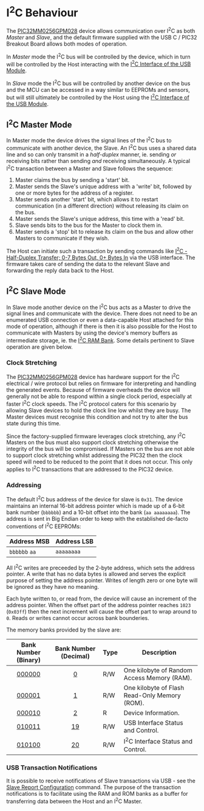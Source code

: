 # I<sup>2</sup>C Behaviour
The [PIC32MM0256GPM028](https://github.com/lophtware/UsbCPic32Breakout/blob/master/doc/datasheets/mcu/PIC32MM0256GPM028.pdf) device allows communication over
I<sup>2</sup>C as both _Master_ and _Slave_, and the default firmware supplied with the USB C / PIC32 Breakout Board allows both modes of operation.

In _Master_ mode the I<sup>2</sup>C bus will be controlled by the device, which in turn will be controlled by the Host interacting with the
[I<sup>2</sup>C Interface of the USB Module](../UsbDeviceModel/I2c/Interface.md).

In _Slave_ mode the I<sup>2</sup>C bus will be controlled by another device on the bus and the MCU can be accessed in a way similar to EEPROMs and sensors,
but will still ultimately be controlled by the Host using the [I<sup>2</sup>C Interface of the USB Module](../UsbDeviceModel/I2c/Interface.md).

## I<sup>2</sup>C Master Mode
In Master mode the device drives the signal lines of the I<sup>2</sup>C bus to communicate with another device, the Slave.  An I<sup>2</sup>C bus uses a
shared data line and so can only transmit in a _half-duplex_ manner, ie. sending _or_ receiving bits rather than sending _and_ receiving simultaneously.  A
typical I<sup>2</sup>C transaction between a Master and Slave follows the sequence:
1. Master claims the bus by sending a 'start' bit.
2. Master sends the Slave's unique address with a 'write' bit, followed by one or more bytes for the address of a register.
3. Master sends another 'start' bit, which allows it to restart communication (in a different direction) without releasing its claim on the bus.
4. Master sends the Slave's unique address, this time with a 'read' bit.
5. Slave sends bits to the bus for the Master to clock them in.
6. Master sends a 'stop' bit to release its claim on the bus and allow other Masters to communicate if they wish.

The Host can initiate such a transaction by sending commands like
[I<sup>2</sup>C - Half-Duplex Transfer; 0-7 Bytes Out, 0+ Bytes In](../UsbDeviceModel/I2c/Reports/0x80.md) via the USB interface.  The firmware takes care of
sending the data to the relevant Slave and forwarding the reply data back to the Host.

## I<sup>2</sup>C Slave Mode
In Slave mode another device on the I<sup>2</sup>C bus acts as a Master to drive the signal lines and communicate with the device.  There does not need to be
an enumerated USB connection or even a data-capable Host attached for this mode of operation, although if there is then it is also possible for the Host to
communicate with Masters by using the device's memory buffers as intermediate storage, ie. the [I<sup>2</sup>C RAM Bank](RamBank.md).  Some details pertinent
to Slave operation are given below.

### Clock Stretching
The [PIC32MM0256GPM028](https://github.com/lophtware/UsbCPic32Breakout/blob/master/doc/datasheets/mcu/PIC32MM0256GPM028.pdf) device has hardware support for
the I<sup>2</sup>C electrical / wire protocol but relies on firmware for interpreting and handling the generated events.  Because of firmware overheads the
device will generally not be able to respond within a single clock period, especially at faster I<sup>2</sup>C clock speeds.  The I<sup>2</sup>C protocol
caters for this scenario by allowing Slave devices to hold the clock line low whilst they are busy.  The Master devices must recognise this condition and not
try to alter the bus state during this time.

Since the factory-supplied firmware leverages clock stretching, any I<sup>2</sup>C Masters on the bus must also support clock stretching otherwise the
integrity of the bus will be compromised.  If Masters on the bus are not able to support clock stretching whilst addressing the PIC32 then the clock speed
will need to be reduced to the point that it does not occur.  This only applies to I<sup>2</sup>C transactions that are addressed to the PIC32 device.

### Addressing
The default I<sup>2</sup>C bus address of the device for slave is `0x31`.  The device maintains an internal 16-bit address pointer which is made up of a
6-bit bank number (`bbbbbb`) and a 10-bit offset into the bank (`aa aaaaaaaa`).  The address is sent in Big Endian order to keep with the established
de-facto conventions of I<sup>2</sup>C EEPROMs:

| Address MSB   | Address LSB |
|---------------|-------------|
| `bbbbbb` `aa` | `aaaaaaaa`  |

All I<sup>2</sup>C writes are preceeded by the 2-byte address, which sets the address pointer.  A write that has no data bytes is allowed and serves the
explicit purpose of setting the address pointer.  Writes of length zero or one byte will be ignored as they have no meaning.

Each byte written to, or read from, the device will cause an increment of the address pointer.  When the offset part of the address pointer reaches `1023`
(`0x03ff`) then the next increment will cause the offset part to wrap around to `0`.  Reads or writes cannot occur across bank bounderies.

The memory banks provided by the slave are:

| Bank Number (Binary)               | Bank Number (Decimal)         | Type | Description                                   |
|:----------------------------------:|:-----------------------------:|------|-----------------------------------------------|
| [000000](RamBank.md)               | [0](RamBank.md)               | R/W  | One kilobyte of Random Access Memory (RAM).   |
| [000001](RomBank.md)               | [1](RomBank.md)               | R/W  | One kilobyte of Flash Read-Only Memory (ROM). |
| [000010](DeviceInformationBank.md) | [2](DeviceInformationBank.md) | R    | Device Information.                           |
| [010011](UsbInterfaceBank.md)      | [19](UsbInterfaceBank.md)     | R/W  | USB Interface Status and Control.             |
| [010100](I2cInterfaceBank.md)      | [20](I2cInterfaceBank.md)     | R/W  | I<sup>2</sup>C Interface Status and Control.  |

### USB Transaction Notifications
It is possible to receive notifications of Slave transactions via USB - see the [Slave Report Configuration](../UsbDeviceModel/I2c/Reports/0x0a.md) command.
The purpose of the transaction notifications is to facilitate using the RAM and ROM banks as a buffer for transferring data between the Host and an
I<sup>2</sup>C Master.
